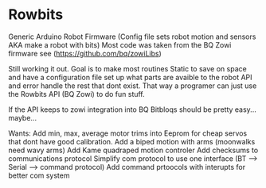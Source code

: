 # Rowbits
Generic Arduino Robot Firmware (Config file sets robot motion and sensors AKA make a robot with bits)
Most code was taken from the BQ Zowi firmware see (https://github.com/bq/zowiLibs)

Still working it out.  Goal is to make most routines Static to save on space and have a configuration file set up what parts are avaible to the robot API and error handle the rest that dont exist.  That way a programer can just use the Rowbits API (BQ Zowi) to do fun stuff. 

If the API keeps to zowi integration into BQ Bitbloqs should be pretty easy... maybe...

Wants:
Add min, max, average motor trims into Eeprom for cheap servos that dont have good calibration.
Add a biped motion with arms (moonwalks need wavy arms)
Add Kame quadraped motion controler
Add checksums to communications protocol
Simplify com protocol to use one interface  (BT --> Serial --> command protocol)
Add command prtoocols with interupts for better com system

